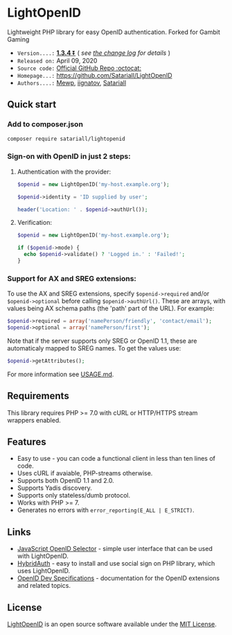 # LightOpenID

Lightweight PHP library for easy OpenID authentication. Forked for Gambit Gaming

* `Version....:` [**1.3.4** :arrow_double_down:][1]
                 ( *see [the change log][2] for details* )
* `Released on:` April 09, 2020
* `Source code:` [Official GitHub Repo :octocat:][3]
* `Homepage...:` https://github.com/Satariall/LightOpenID
* `Authors....:` [Mewp][4], [iignatov][5], [Satariall][3]

[1]: https://github.com/iignatov/LightOpenID/archive/master.zip
[2]: https://github.com/iignatov/LightOpenID/blob/master/CHANGELOG.md
[3]: https://github.com/Satariall/LightOpenID
[4]: https://github.com/Mewp
[5]: https://github.com/iignatov/LightOpenID

## Quick start

### Add to composer.json

```bash
composer require satariall/lightopenid
```

### Sign-on with OpenID in just 2 steps:
  
  1. Authentication with the provider:

     ```php
     $openid = new LightOpenID('my-host.example.org');
     
     $openid->identity = 'ID supplied by user';
     
     header('Location: ' . $openid->authUrl());
     ```
  2. Verification:

     ```php
     $openid = new LightOpenID('my-host.example.org');
     
     if ($openid->mode) {
       echo $openid->validate() ? 'Logged in.' : 'Failed!';
     }
     ```

### Support for AX and SREG extensions:
  
  To use the AX and SREG extensions, specify `$openid->required` and/or `$openid->optional` 
  before calling `$openid->authUrl()`. These are arrays, with values being AX schema paths 
  (the 'path' part of the URL). For example:

  ```php
  $openid->required = array('namePerson/friendly', 'contact/email');
  $openid->optional = array('namePerson/first');
  ```

  Note that if the server supports only SREG or OpenID 1.1, these are automaticaly mapped 
  to SREG names. To get the values use:

  ```php  
  $openid->getAttributes();
  ```

  For more information see [USAGE.md](https://github.com/Satariall/LightOpenID/blob/master/USAGE.md).


## Requirements

This library requires PHP >= 7.0 with cURL or HTTP/HTTPS stream wrappers enabled.


## Features

* Easy to use - you can code a functional client in less than ten lines of code.
* Uses cURL if avaiable, PHP-streams otherwise.
* Supports both OpenID 1.1 and 2.0.
* Supports Yadis discovery.
* Supports only stateless/dumb protocol.
* Works with PHP >= 7.
* Generates no errors with `error_reporting(E_ALL | E_STRICT)`.


## Links

* [JavaScript OpenID Selector](http://code.google.com/p/openid-selector/) -
  simple user interface that can be used with LightOpenID.
* [HybridAuth](http://hybridauth.sourceforge.net/) -
  easy to install and use social sign on PHP library, which uses LightOpenID.
* [OpenID Dev Specifications](http://openid.net/developers/specs/) -
  documentation for the OpenID extensions and related topics.


## License

[LightOpenID](https://github.com/Satariall/LightOpenID)
is an open source software available under the
[MIT License](http://opensource.org/licenses/mit-license.php).
